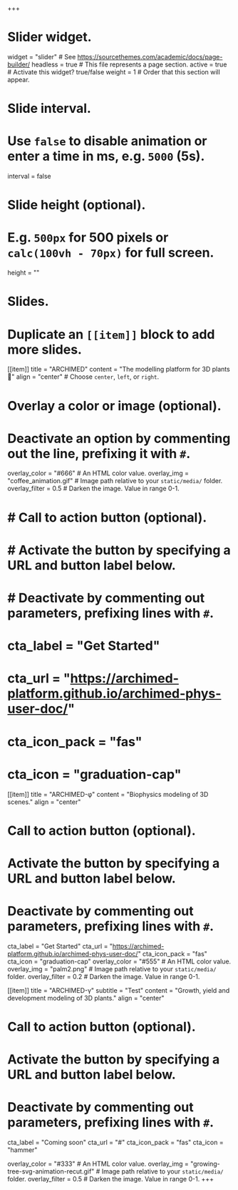 +++
# Slider widget.
widget = "slider"  # See https://sourcethemes.com/academic/docs/page-builder/
headless = true  # This file represents a page section.
active = true  # Activate this widget? true/false
weight = 1  # Order that this section will appear.

# Slide interval.
# Use `false` to disable animation or enter a time in ms, e.g. `5000` (5s).
interval = false

# Slide height (optional).
# E.g. `500px` for 500 pixels or `calc(100vh - 70px)` for full screen.
height = ""

# Slides.
# Duplicate an `[[item]]` block to add more slides.
[[item]]
  title = "ARCHIMED"
  content = "The modelling platform for 3D plants :deciduous_tree:"
  align = "center"  # Choose `center`, `left`, or `right`.

  # Overlay a color or image (optional).
  #   Deactivate an option by commenting out the line, prefixing it with `#`.
  overlay_color = "#666"  # An HTML color value.
  overlay_img = "coffee_animation.gif"  # Image path relative to your `static/media/` folder.
  overlay_filter = 0.5  # Darken the image. Value in range 0-1.

  # # Call to action button (optional).
  # #   Activate the button by specifying a URL and button label below.
  # #   Deactivate by commenting out parameters, prefixing lines with `#`.
  # cta_label = "Get Started"
  # cta_url = "https://archimed-platform.github.io/archimed-phys-user-doc/"
  # cta_icon_pack = "fas"
  # cta_icon = "graduation-cap"

[[item]]
  title = "ARCHIMED-φ"
  content = "Biophysics modeling of 3D scenes."
  align = "center"
  # Call to action button (optional).
  #   Activate the button by specifying a URL and button label below.
  #   Deactivate by commenting out parameters, prefixing lines with `#`.
  cta_label = "Get Started"
  cta_url = "https://archimed-platform.github.io/archimed-phys-user-doc/"
  cta_icon_pack = "fas"
  cta_icon = "graduation-cap"
  overlay_color = "#555"  # An HTML color value.
  overlay_img = "palm2.png"  # Image path relative to your `static/media/` folder.
  overlay_filter = 0.2  # Darken the image. Value in range 0-1.

[[item]]
  title = "ARCHIMED-γ"
  subtitle = "Test"
  content = "Growth, yield and development modeling of 3D plants."
  align = "center"
  # Call to action button (optional).
  #   Activate the button by specifying a URL and button label below.
  #   Deactivate by commenting out parameters, prefixing lines with `#`.
  cta_label = "Coming soon"
  cta_url = "#"
  cta_icon_pack = "fas"
  cta_icon = "hammer"

  overlay_color = "#333"  # An HTML color value.
  overlay_img = "growing-tree-svg-animation-recut.gif"  # Image path relative to your `static/media/` folder.
  overlay_filter = 0.5  # Darken the image. Value in range 0-1.
+++
